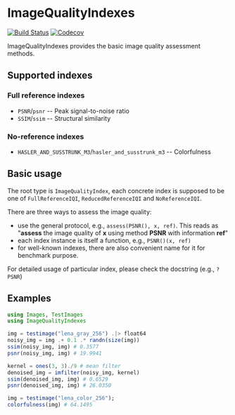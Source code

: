 # ImageQualityIndexes

[![Build Status](https://travis-ci.org/JuliaImages/ImageQualityIndexes.jl.svg?branch=master)](https://travis-ci.org/JuliaImages/ImageQualityIndexes.jl)
[![Codecov](https://codecov.io/gh/JuliaImages/ImageQualityIndexes.jl/badge.svg?branch=master)](https://codecov.io/gh/JuliaImages/ImageQualityIndexes.jl)

ImageQualityIndexes provides the basic image quality assessment methods.

## Supported indexes

### Full reference indexes

* `PSNR`/`psnr` -- Peak signal-to-noise ratio
* `SSIM`/`ssim` -- Structural similarity

### No-reference indexes

* `HASLER_AND_SUSSTRUNK_M3`/`hasler_and_susstrunk_m3` -- Colorfulness

## Basic usage

The root type is `ImageQualityIndex`, each concrete index is supposed to be one of `FullReferenceIQI`, `ReducedReferenceIQI` and `NoReferenceIQI`.

There are three ways to assess the image quality:

* use the general protocol, e.g., `assess(PSNR(), x, ref)`. This reads as "**assess** the image quality of **x** using method **PSNR** with information **ref**"
* each index instance is itself a function, e.g., `PSNR()(x, ref)`
* for well-known indexes, there are also convenient name for it for benchmark purpose.

For detailed usage of particular index, please check the docstring (e.g., `?PSNR`)

## Examples

```julia
using Images, TestImages
using ImageQualityIndexes

img = testimage("lena_gray_256") .|> float64
noisy_img = img .+ 0.1 .* randn(size(img))
ssim(noisy_img, img) # 0.3577
psnr(noisy_img, img) # 19.9941

kernel = ones(3, 3)./9 # mean filter
denoised_img = imfilter(noisy_img, kernel)
ssim(denoised_img, img) # 0.6529
psnr(denoised_img, img) # 26.0350

img = testimage("lena_color_256");
colorfulness(img) # 64.1495

```
